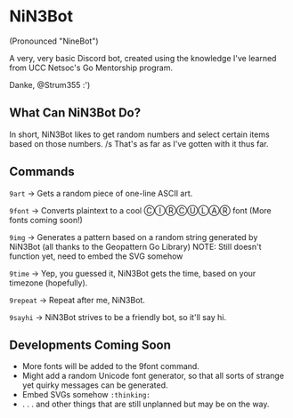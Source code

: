 # NiN3Bot
(Pronounced "NineBot")

A very, very basic Discord bot, created using the knowledge I've learned from UCC Netsoc's Go Mentorship program.

Danke, @Strum355 :')

## What Can NiN3Bot Do?
In short, NiN3Bot likes to get random numbers and select certain items based on those numbers. /s
That's as far as I've gotten with it thus far.

## Commands 
`9art`	-> Gets a random piece of one-line ASCII art. 

`9font`		-> Converts plaintext to a cool ⒸⒾⓇⒸⓊⓁⒶⓇ font (More fonts coming soon!)

`9img`	-> Generates a pattern based on a random string generated by NiN3Bot (all thanks to the Geopattern Go Library) NOTE: Still doesn't function yet, need to embed the SVG somehow

`9time`	-> Yep, you guessed it, NiN3Bot gets the time, based on your timezone (hopefully).

`9repeat`		-> Repeat after me, NiN3Bot.

`9sayhi`    -> NiN3Bot strives to be a friendly bot, so it'll say hi.

## Developments Coming Soon
- More fonts will be added to the 9font command.
- Might add a random Unicode font generator, so that all sorts of strange yet quirky messages can be generated.
- Embed SVGs somehow `:thinking:`
- . . . and other things that are still unplanned but may be on the way.